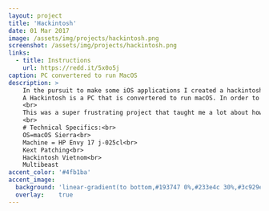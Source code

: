 ```yaml
---
layout: project
title: 'Hackintosh'
date: 01 Mar 2017
image: /assets/img/projects/hackintosh.png
screenshot: /assets/img/projects/hackintosh.png
links:
  - title: Instructions
    url: https://redd.it/5x0o5j
caption: PC convertered to run MacOS
description: >
    In the pursuit to make some iOS applications I created a hackintosh.<br>
    A Hackintosh is a PC that is convertered to run macOS. In order to run a non native operating system a lot of steps are involved.
    <br>
    This was a super frustrating project that taught me a lot about how the Macintosh operating system works, so I'll be uploading a tutorial blog post FOR EDUCATIONAL PURPOSES ONLY later.<br>
    <br>
    # Technical Specifics:<br>
    OS=macOS Sierra<br>
    Machine = HP Envy 17 j-025cl<br>
    Kext Patching<br>
    Hackintosh Vietnom<br>
    Multibeast
accent_color: '#4fb1ba'
accent_image:
  background: 'linear-gradient(to bottom,#193747 0%,#233e4c 30%,#3c929e 50%,#d5d5d4 70%,#cdccc8 100%)'
  overlay:    true
---
```

